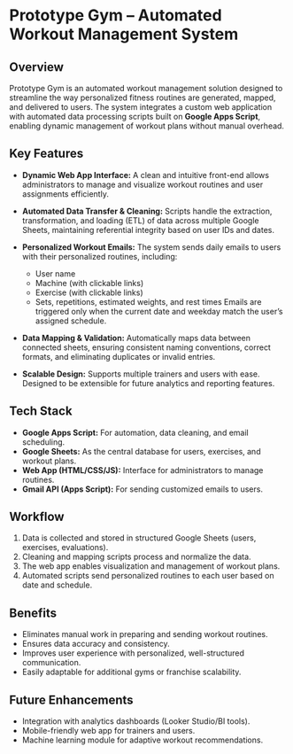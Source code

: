 # Prototype Gym – Automated Workout Management System

## Overview

Prototype Gym is an automated workout management solution designed to streamline the way personalized fitness routines are generated, mapped, and delivered to users.
The system integrates a custom web application with automated data processing scripts built on **Google Apps Script**, enabling dynamic management of workout plans without manual overhead.

## Key Features

* **Dynamic Web App Interface:**
  A clean and intuitive front-end allows administrators to manage and visualize workout routines and user assignments efficiently.

* **Automated Data Transfer & Cleaning:**
  Scripts handle the extraction, transformation, and loading (ETL) of data across multiple Google Sheets, maintaining referential integrity based on user IDs and dates.

* **Personalized Workout Emails:**
  The system sends daily emails to users with their personalized routines, including:

  * User name
  * Machine (with clickable links)
  * Exercise (with clickable links)
  * Sets, repetitions, estimated weights, and rest times
    Emails are triggered only when the current date and weekday match the user’s assigned schedule.

* **Data Mapping & Validation:**
  Automatically maps data between connected sheets, ensuring consistent naming conventions, correct formats, and eliminating duplicates or invalid entries.

* **Scalable Design:**
  Supports multiple trainers and users with ease. Designed to be extensible for future analytics and reporting features.

## Tech Stack

* **Google Apps Script:** For automation, data cleaning, and email scheduling.
* **Google Sheets:** As the central database for users, exercises, and workout plans.
* **Web App (HTML/CSS/JS):** Interface for administrators to manage routines.
* **Gmail API (Apps Script):** For sending customized emails to users.

## Workflow

1. Data is collected and stored in structured Google Sheets (users, exercises, evaluations).
2. Cleaning and mapping scripts process and normalize the data.
3. The web app enables visualization and management of workout plans.
4. Automated scripts send personalized routines to each user based on date and schedule.

## Benefits

* Eliminates manual work in preparing and sending workout routines.
* Ensures data accuracy and consistency.
* Improves user experience with personalized, well-structured communication.
* Easily adaptable for additional gyms or franchise scalability.

## Future Enhancements

* Integration with analytics dashboards (Looker Studio/BI tools).
* Mobile-friendly web app for trainers and users.
* Machine learning module for adaptive workout recommendations.



